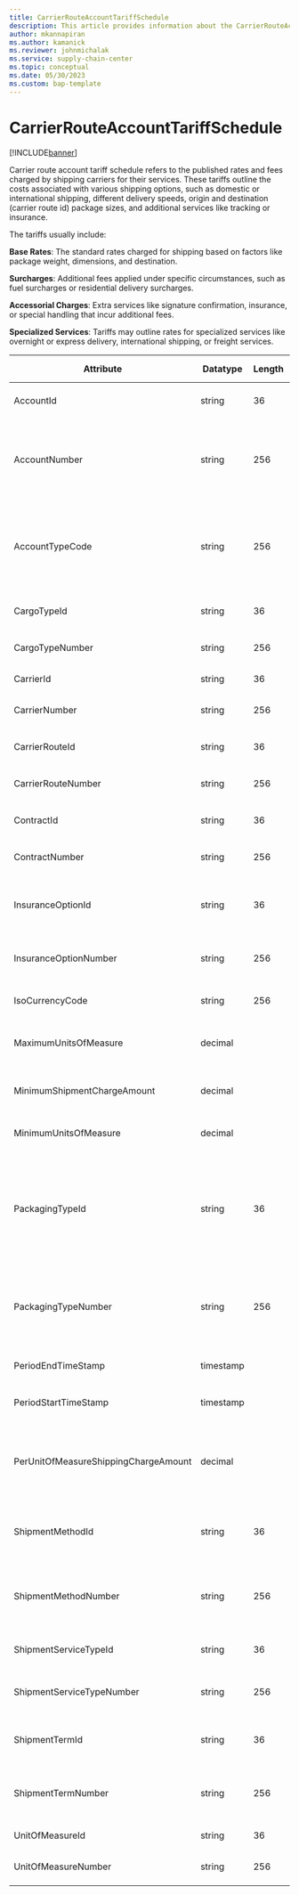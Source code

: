 ```yaml
---
title: CarrierRouteAccountTariffSchedule
description: This article provides information about the CarrierRouteAccountTariffSchedule entity.
author: mkannapiran
ms.author: kamanick
ms.reviewer: johnmichalak
ms.service: supply-chain-center
ms.topic: conceptual
ms.date: 05/30/2023
ms.custom: bap-template
---
```


# CarrierRouteAccountTariffSchedule

[!INCLUDE[banner](../../includes/banner.md)]

Carrier route account tariff schedule refers to the published rates and fees charged by shipping carriers for their services. These tariffs outline the costs associated with various shipping options, such as domestic or international shipping, different delivery speeds, origin and destination (carrier route id) package sizes, and additional services like tracking or insurance.

The tariffs usually include:

**Base Rates**: The standard rates charged for shipping based on factors like package weight, dimensions, and destination.

**Surcharges**: Additional fees applied under specific circumstances, such as fuel surcharges or residential delivery surcharges.

**Accessorial Charges**: Extra services like signature confirmation, insurance, or special handling that incur additional fees.

**Specialized Services**: Tariffs may outline rates for specialized services like overnight or express delivery, international shipping, or freight services.


|	Attribute	|	Datatype	|	Length	|	Primary Key	|	Description	|
|---------------|--------|------|----------|-----------|
|	AccountId	|	string	|	36	|	No	|	The unique ID of the account.	|
|	AccountNumber	|	string	|	256	|	Yes	|	Number or code for the account used to search for and identify the account in system views.	|
|	AccountTypeCode	|	string	|	256	|	No	|	Indicates the type of account. For example, an account type can be "Vendor" or "Customer".	|
|	CargoTypeId	|	string	|	36	|	No	|	Unique ID of the cargo type.	|
|	CargoTypeNumber	|	string	|	256	|	Yes	|	Unique number of the cargo type.	|
|	CarrierId	|	string	|	36	|	No	|	The unique ID of the carrier.	|
|	CarrierNumber	|	string	|	256	|	Yes	|	The unique number of the carrier.	|
|	CarrierRouteId	|	string	|	36	|	No	|	The unique ID of the carrier route.	|
|	CarrierRouteNumber	|	string	|	256	|	Yes	|	The unique number of the carrier route.	|
|	ContractId	|	string	|	36	|	No	|	Unique ID of the contract with carrier.	|
|	ContractNumber	|	string	|	256	|	Yes	|	Contract number with the carrier.	|
|	InsuranceOptionId	|	string	|	36	|	No	|	Type of insurance option for this tariff schedule.	|
|	InsuranceOptionNumber	|	string	|	256	|	Yes	|	Insurance option number of the tariff schedule.	|
|	IsoCurrencyCode	|	string	|	256	|	Yes	|	ISO currency code for this tariff.	|
|	MaximumUnitsOfMeasure	|	decimal	|		|	Yes	|	Maximum units of measure ID or numbe.	|
|	MinimumShipmentChargeAmount	|	decimal	|		|	No	|	Minimum shipment charge amount.	|
|	MinimumUnitsOfMeasure	|	decimal	|		|	Yes	|	Minimum units of measure ID or number.	|
|	PackagingTypeId	|	string	|	36	|	No	|	ID of the packaging type. This string is an internal number autogenerated by Dynamics 365 applications.	|
|	PackagingTypeNumber	|	string	|	256	|	Yes	|	The number of the packaging type. This string is an external number.	|
|	PeriodEndTimeStamp	|	timestamp	|		|	No	|	Validity end date of this record.	|
|	PeriodStartTimeStamp	|	timestamp	|		|	No	|	Validity start date of this record.	|
|	PerUnitOfMeasureShippingChargeAmount	|	decimal	|		|	No	|	Shipping charges or amount, priced per unit of measure. For example, $3 per mile.	|
|	ShipmentMethodId	|	string	|	36	|	No	|	Unique ID of the shipment method for this tariff schedule.	|
|	ShipmentMethodNumber	|	string	|	256	|	Yes	|	Unique number of the shipment method for this tariff schedule.	|
|	ShipmentServiceTypeId	|	string	|	36	|	No	|	Type of shipment service.	|
|	ShipmentServiceTypeNumber	|	string	|	256	|	No	|	Unique number of the shipment service type.	|
|	ShipmentTermId	|	string	|	36	|	No	|	Unique ID of the freight or shipment terms.	|
|	ShipmentTermNumber	|	string	|	256	|	Yes	|	Unique number of the freight or shipment terms.	|
|	UnitOfMeasureId	|	string	|	36	|	No	|	Unit of measure ID.	|
|	UnitOfMeasureNumber	|	string	|	256	|	Yes	|	Unit of measure number.	|
